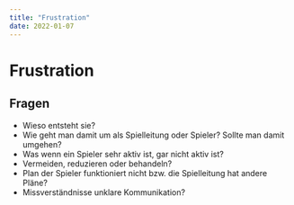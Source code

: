 ```yaml
---
title: "Frustration"
date: 2022-01-07
---
```


# Frustration

## Fragen

- Wieso entsteht sie?
- Wie geht man damit um als Spielleitung oder Spieler? Sollte man damit umgehen?
- Was wenn ein Spieler sehr aktiv ist, gar nicht aktiv ist?
- Vermeiden, reduzieren oder behandeln?
- Plan der Spieler funktioniert nicht bzw. die Spielleitung hat andere Pläne?
- Missverständnisse unklare Kommunikation?
